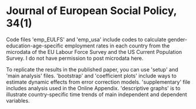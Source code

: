 # Journal of European Social Policy, 34(1)

Code files 'emp_EULFS' and 'emp_usa' include codes to calculate gender-education-age-specific employment rates in each country from the microdata of the EU Labour Force Survey and the US Current Population Survey.
I do not have permission to post microdata here.

To replicate the results in the published paper, you can use 'setup' and 'main analysis' files. 'bootstrap' and 'coefficient plots' include ways to estimate dynamic effects from error correction models.
'supplementary' file includes analysis used in the Online Appendix. 'descriptive graphs' is to illustrate country-specific time trends of main independent and dependent variables.
